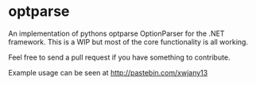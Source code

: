 optparse
========

An implementation of pythons optparse OptionParser for the .NET framework.  This is a WIP but most of the core functionality is all working.


Feel free to send a pull request if you have something to contribute.

Example usage can be seen at http://pastebin.com/xwjany13
